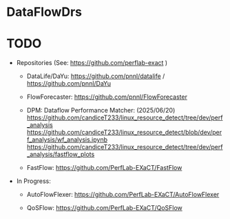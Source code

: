 <!-- -*-Mode: markdown;-*- -->
<!-- $Id: 8b893c5825d5585f680cd7fd4efe61e0654a2dc4 $ -->


DataFlowDrs
=============================================================================


TODO
=============================================================================

* Repositories (See: https://github.com/perflab-exact )

  - DataLife/DaYu: 
    https://github.com/pnnl/datalife /
    https://github.com/pnnl/DaYu

  - FlowForecaster: https://github.com/pnnl/FlowForecaster

  - DPM: Dataflow Performance Matcher: (2025/06/20)
    https://github.com/candiceT233/linux_resource_detect/tree/dev/perf_analysis
    https://github.com/candiceT233/linux_resource_detect/blob/dev/perf_analysis/wf_analysis.ipynb
    https://github.com/candiceT233/linux_resource_detect/tree/dev/perf_analysis/fastflow_plots

  - FastFlow: https://github.com/PerfLab-EXaCT/FastFlow
  
  
* In Progress:

  - AutoFlowFlexer: https://github.com/PerfLab-EXaCT/AutoFlowFlexer
  
  - QoSFlow: https://github.com/PerfLab-EXaCT/QoSFlow
  
